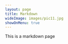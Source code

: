 ```yaml
---
layout: page
title: Markdown
wideImage: images/pic11.jpg
showOnMenu: true
---
```


This is a markdown page

